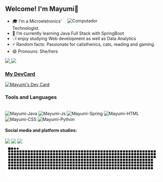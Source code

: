 ## Welcome! I'm Mayumi👋

<img src="https://i.imgur.com/lG40AXy.png" min-width="300px" max-width="400px" width="300px" align="right" alt="Computador">

- 🎓 I’m a Microeletronics’ Technologist.
- 🌱 I’m currently learning Java Full Stack with SpringBoot
- 💡I enjoy studying Web development as well as Data Analytics
- ⚡ Random facts: Passionate for calisthenics, cats, reading and gaming.
- 😄 Pronouns: She/hers

<div align="left">
  <a href="https://github.com/mayumisiano">
  <img height="150em" src="https://github-readme-stats.vercel.app/api?username=mayumisiano&show_icons=true&theme=dracula&include_all_commits=true&count_private=true"/>
  
  <img height="200em" src="https://github-readme-stats.vercel.app/api/top-langs/?username=mayumisiano&layout=compact&langs_count=7&theme=dracula"/>
</div>

### My DevCard

<a href="https://app.daily.dev/mayumisiano"><img src="https://api.daily.dev/devcards/3bb2155ffc4f48708c9df09af963c765.png?r=liq" width="250" alt="Mayumi's Dev Card"/></a>

### Tools and Languages
	
<div style="display: inline_block"><br>
<img align="center" alt="Mayumi-Java" height="30" width="40"
src="https://cdn.jsdelivr.net/gh/devicons/devicon/icons/java/java-original.svg">	
<img align="center" alt="Mayumi-Js" height="30" width="40"
src="https://cdn.jsdelivr.net/gh/devicons/devicon/icons/javascript/javascript-original.svg">	
<img align="center" alt="Mayumi-Spring" height="30" width="40"
src="https://cdn.jsdelivr.net/gh/devicons/devicon/icons/spring/spring-original.svg">	
<img align="center" alt="Mayumi-HTML" height="30" width="40"
src="https://cdn.jsdelivr.net/gh/devicons/devicon/icons/html5/html5-original.svg">	
<img align="center" alt="Mayumi-CSS" height="30" width="40"
src="https://cdn.jsdelivr.net/gh/devicons/devicon/icons/css3/css3-original.svg">	
<img align="center" alt="Mayumi-Python" height="30" width="40"
src="https://cdn.jsdelivr.net/gh/devicons/devicon/icons/python/python-original.svg">	
</div>

#### Social media and platform studies:
	
<div>
<a href="https://www.freecodecamp.org/mayumi" target="_blank"><img src="https://img.shields.io/badge/Duolingo-58CC02?style=for-the-badge&logo=Duolingo&logoColor=white" target="_blank"></a>
<a href="https://www.linkedin.com/in/paulamsiano/" target="_blank"><img src="https://img.shields.io/badge/LinkedIn-0077B5?style=for-the-badge&logo=linkedin&logoColor=white" target="_blank"></a>
<a href="https://www.freecodecamp.org/mayumi" target="_blank"><img src="https://img.shields.io/badge/freecodecamp-27273D?style=for-the-badge&logo=freecodecamp&logoColor=white" target="_blank"></a>
</div>
	
<div align="center">
	<img src="https://github.com/mayumisiano/mayumisiano/blob/output/github-contribution-grid-snake.svg"/>
</div>
